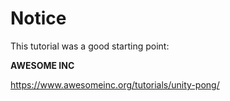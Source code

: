 # Notice

This tutorial was a good starting point:

**AWESOME INC**

https://www.awesomeinc.org/tutorials/unity-pong/
